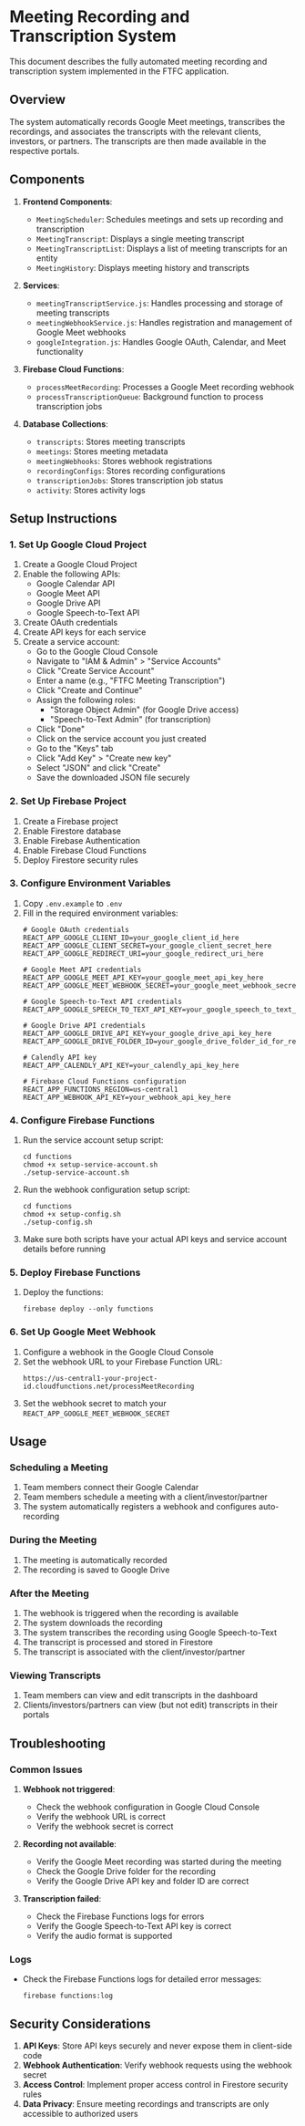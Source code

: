 # Meeting Recording and Transcription System

This document describes the fully automated meeting recording and transcription system implemented in the FTFC application.

## Overview

The system automatically records Google Meet meetings, transcribes the recordings, and associates the transcripts with the relevant clients, investors, or partners. The transcripts are then made available in the respective portals.

## Components

1. **Frontend Components**:
   - `MeetingScheduler`: Schedules meetings and sets up recording and transcription
   - `MeetingTranscript`: Displays a single meeting transcript
   - `MeetingTranscriptList`: Displays a list of meeting transcripts for an entity
   - `MeetingHistory`: Displays meeting history and transcripts

2. **Services**:
   - `meetingTranscriptService.js`: Handles processing and storage of meeting transcripts
   - `meetingWebhookService.js`: Handles registration and management of Google Meet webhooks
   - `googleIntegration.js`: Handles Google OAuth, Calendar, and Meet functionality

3. **Firebase Cloud Functions**:
   - `processMeetRecording`: Processes a Google Meet recording webhook
   - `processTranscriptionQueue`: Background function to process transcription jobs

4. **Database Collections**:
   - `transcripts`: Stores meeting transcripts
   - `meetings`: Stores meeting metadata
   - `meetingWebhooks`: Stores webhook registrations
   - `recordingConfigs`: Stores recording configurations
   - `transcriptionJobs`: Stores transcription job status
   - `activity`: Stores activity logs

## Setup Instructions

### 1. Set Up Google Cloud Project

1. Create a Google Cloud Project
2. Enable the following APIs:
   - Google Calendar API
   - Google Meet API
   - Google Drive API
   - Google Speech-to-Text API
3. Create OAuth credentials
4. Create API keys for each service
5. Create a service account:
   - Go to the Google Cloud Console
   - Navigate to "IAM & Admin" > "Service Accounts"
   - Click "Create Service Account"
   - Enter a name (e.g., "FTFC Meeting Transcription")
   - Click "Create and Continue"
   - Assign the following roles:
     - "Storage Object Admin" (for Google Drive access)
     - "Speech-to-Text Admin" (for transcription)
   - Click "Done"
   - Click on the service account you just created
   - Go to the "Keys" tab
   - Click "Add Key" > "Create new key"
   - Select "JSON" and click "Create"
   - Save the downloaded JSON file securely

### 2. Set Up Firebase Project

1. Create a Firebase project
2. Enable Firestore database
3. Enable Firebase Authentication
4. Enable Firebase Cloud Functions
5. Deploy Firestore security rules

### 3. Configure Environment Variables

1. Copy `.env.example` to `.env`
2. Fill in the required environment variables:
   ```
   # Google OAuth credentials
   REACT_APP_GOOGLE_CLIENT_ID=your_google_client_id_here
   REACT_APP_GOOGLE_CLIENT_SECRET=your_google_client_secret_here
   REACT_APP_GOOGLE_REDIRECT_URI=your_google_redirect_uri_here

   # Google Meet API credentials
   REACT_APP_GOOGLE_MEET_API_KEY=your_google_meet_api_key_here
   REACT_APP_GOOGLE_MEET_WEBHOOK_SECRET=your_google_meet_webhook_secret_here

   # Google Speech-to-Text API credentials
   REACT_APP_GOOGLE_SPEECH_TO_TEXT_API_KEY=your_google_speech_to_text_api_key_here

   # Google Drive API credentials
   REACT_APP_GOOGLE_DRIVE_API_KEY=your_google_drive_api_key_here
   REACT_APP_GOOGLE_DRIVE_FOLDER_ID=your_google_drive_folder_id_for_recordings

   # Calendly API key
   REACT_APP_CALENDLY_API_KEY=your_calendly_api_key_here

   # Firebase Cloud Functions configuration
   REACT_APP_FUNCTIONS_REGION=us-central1
   REACT_APP_WEBHOOK_API_KEY=your_webhook_api_key_here
   ```

### 4. Configure Firebase Functions

1. Run the service account setup script:
   ```
   cd functions
   chmod +x setup-service-account.sh
   ./setup-service-account.sh
   ```

2. Run the webhook configuration setup script:
   ```
   cd functions
   chmod +x setup-config.sh
   ./setup-config.sh
   ```

3. Make sure both scripts have your actual API keys and service account details before running

### 5. Deploy Firebase Functions

1. Deploy the functions:
   ```
   firebase deploy --only functions
   ```

### 6. Set Up Google Meet Webhook

1. Configure a webhook in the Google Cloud Console
2. Set the webhook URL to your Firebase Function URL:
   ```
   https://us-central1-your-project-id.cloudfunctions.net/processMeetRecording
   ```
3. Set the webhook secret to match your `REACT_APP_GOOGLE_MEET_WEBHOOK_SECRET`

## Usage

### Scheduling a Meeting

1. Team members connect their Google Calendar
2. Team members schedule a meeting with a client/investor/partner
3. The system automatically registers a webhook and configures auto-recording

### During the Meeting

1. The meeting is automatically recorded
2. The recording is saved to Google Drive

### After the Meeting

1. The webhook is triggered when the recording is available
2. The system downloads the recording
3. The system transcribes the recording using Google Speech-to-Text
4. The transcript is processed and stored in Firestore
5. The transcript is associated with the client/investor/partner

### Viewing Transcripts

1. Team members can view and edit transcripts in the dashboard
2. Clients/investors/partners can view (but not edit) transcripts in their portals

## Troubleshooting

### Common Issues

1. **Webhook not triggered**:
   - Check the webhook configuration in Google Cloud Console
   - Verify the webhook URL is correct
   - Verify the webhook secret is correct

2. **Recording not available**:
   - Verify the Google Meet recording was started during the meeting
   - Check the Google Drive folder for the recording
   - Verify the Google Drive API key and folder ID are correct

3. **Transcription failed**:
   - Check the Firebase Functions logs for errors
   - Verify the Google Speech-to-Text API key is correct
   - Verify the audio format is supported

### Logs

- Check the Firebase Functions logs for detailed error messages:
  ```
  firebase functions:log
  ```

## Security Considerations

1. **API Keys**: Store API keys securely and never expose them in client-side code
2. **Webhook Authentication**: Verify webhook requests using the webhook secret
3. **Access Control**: Implement proper access control in Firestore security rules
4. **Data Privacy**: Ensure meeting recordings and transcripts are only accessible to authorized users
